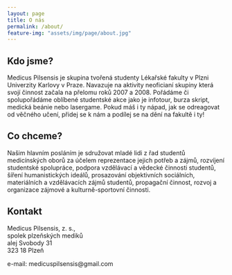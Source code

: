 ```yaml
---
layout: page
title: O nás
permalink: /about/
feature-img: "assets/img/page/about.jpg"
---
```


<h2>Kdo jsme?</h2>
<p>Medicus Pilsensis je skupina tvořená studenty Lékařské fakulty v Plzni Univerzity Karlovy v Praze. Navazuje na aktivity neoficianí skupiny která svojí činnost začala na přelomu roků 2007 a 2008. Pořádáme či spolupořádáme oblíbené studentské akce jako je infotour, burza skript, medická beánie nebo lasergame.
Pokud máš i ty nápad, jak se odreagovat od věčného učení, přidej se k nám a podílej se na dění na fakultě i ty!</p>
<h2>Co chceme?</h2>
<p>Našim hlavním posláním je sdružovat mladé lidi z řad studentů medicínských oborů za účelem reprezentace jejich potřeb a zájmů, rozvíjení studentské spolupráce, podpora vzdělávací a vědecké činnosti studentů, šíření humanistických ideálů, prosazování objektivních sociálních, materiálních a vzdělávacích zájmů studentů, propagační činnost, rozvoj a organizace zájmové a kulturně-sportovní činnosti.
</p>
<h2>Kontakt</h2>
<p><dt>Medicus Pilsensis, z. s.,</dt>

<dt>spolek plzeňských mediků</dt>

<dt>alej Svobody 31</dt>

<dt>323 18 Plzeň</dt></p>

<p>e-mail: medicuspilsensis@gmail.com</p>

